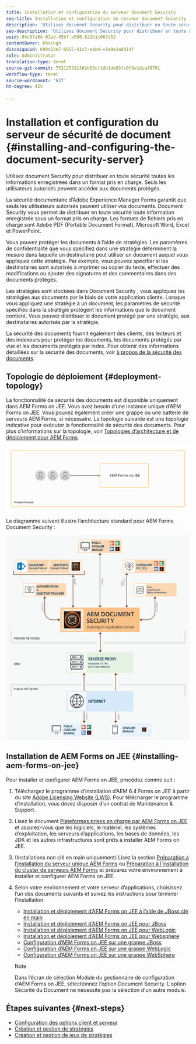 ```yaml
---
title: Installation et configuration du serveur document Security
seo-title: Installation et configuration du serveur document Security
description: 'Utilisez document Security pour distribuer en toute sécurité toutes les informations enregistrées dans un format pris en charge. Seuls les utilisateurs autorisés peuvent accéder aux documents protégés. '
seo-description: 'Utilisez document Security pour distribuer en toute sécurité toutes les informations enregistrées dans un format pris en charge. Seuls les utilisateurs autorisés peuvent accéder aux documents protégés. '
uuid: 04c67a84-01ad-45b7-a590-822b1c067d52
contentOwner: khsingh
discoiquuid: 600d13e7-6655-41c5-aab4-c8e9e2a8d14f
role: Administrator
translation-type: tm+mt
source-git-commit: 75312539136bb53cf1db1de03fc0f9a1dca49791
workflow-type: tm+mt
source-wordcount: '637'
ht-degree: 42%

---
```



# Installation et configuration du serveur de sécurité de document {#installing-and-configuring-the-document-security-server}

Utilisez document Security pour distribuer en toute sécurité toutes les informations enregistrées dans un format pris en charge. Seuls les utilisateurs autorisés peuvent accéder aux documents protégés.

La sécurité documentaire d’Adobe Experience Manager Forms garantit que seuls les utilisateurs autorisés peuvent utiliser vos documents. Document Security vous permet de distribuer en toute sécurité toute information enregistrée sous un format pris en charge. Les formats de fichiers pris en charge sont Adobe PDF (Portable Document Format), Microsoft Word, Excel et PowerPoint.

Vous pouvez protéger les documents à l’aide de stratégies. Les paramètres de confidentialité que vous spécifiez dans une stratégie déterminent la mesure dans laquelle un destinataire peut utiliser un document auquel vous appliquez cette stratégie. Par exemple, vous pouvez spécifier si les destinataires sont autorisés à imprimer ou copier du texte, effectuer des modifications ou ajouter des signatures et des commentaires dans des documents protégés.

Les stratégies sont stockées dans Document Security ; vous appliquez les stratégies aux documents par le biais de votre application cliente. Lorsque vous appliquez une stratégie à un document, les paramètres de sécurité spécifiés dans la stratégie protègent les informations que le document contient. Vous pouvez distribuer le document protégé par une stratégie, aux destinataires autorisés par la stratégie.

La sécurité des documents fournit également des clients, des lecteurs et des indexeurs pour protéger les documents, les documents protégés par vue et les documents protégés par index. Pour obtenir des informations détaillées sur la sécurité des documents, voir [à propos de la sécurité des documents](/help/forms/using/admin-help/document-security.md).

## Topologie de déploiement  {#deployment-topology}

La fonctionnalité de sécurité des documents est disponible uniquement dans AEM Forms on JEE. Vous avez besoin d’une instance unique d’AEM Forms on JEE. Vous pouvez également créer une grappe ou une batterie de serveurs AEM Forms, si nécessaire. La topologie suivante est une topologie indicative pour exécuter la fonctionnalité de sécurité des documents. Pour plus d’informations sur la topologie, voir [Topologies d’architecture et de déploiement pour AEM Forms](aem-forms-architecture-deployment.md).

<!--fix above link-->

![](do-not-localize/document-security-server_topology.png)

Le diagramme suivant illustre l’architecture standard pour AEM Forms Document Security :

![](do-not-localize/document-security-typical-environment.png)

## Installation de AEM Forms on JEE {#installing-aem-forms-on-jee}

Pour installer et configurer AEM Forms on JEE, procédez comme suit :

1. Téléchargez le programme d’installation d’AEM 6.4 Forms on JEE à partir du site [Adobe Licensing Website (LWS)](https://licensing.adobe.com/). Pour télécharger le programme d’installation, vous devez disposer d’un contrat de Maintenance &amp; Support.
1. Lisez le document [Plateformes prises en charge par AEM Forms on JEE](/help/forms/using/aem-forms-jee-supported-platforms.md) et assurez-vous que les logiciels, le matériel, les systèmes d’exploitation, les serveurs d’applications, les bases de données, les JDK et les autres infrastructures sont prêts à installer AEM Forms on JEE.
1. (Installations non clé en main uniquement) Lisez la section [Préparation à l’installation du serveur unique AEM Forms](https://www.adobe.com/go/learn_aemforms_prepareInstallsingle_64) ou [Préparation à l’installation du cluster de serveurs AEM Forms](https://www.adobe.com/go/learn_aemforms_prepareInstallcluster_64) et préparez votre environnement à installer et configurer AEM Forms on JEE.
1. Selon votre environnement et votre serveur d’applications, choisissez l’un des documents suivants et suivez les instructions pour terminer l’installation.

   * [Installation et déploiement d’AEM Forms on JEE à l’aide de JBoss clé en main](https://www.adobe.com/go/learn_aemforms_installTurnkey_64)
   * [Installation et déploiement d’AEM Forms on JEE pour JBoss](https://www.adobe.com/go/learn_aemforms_installJBoss_64)
   * [Installation et déploiement d’AEM Forms on JEE pour WebLogic](https://www.adobe.com/go/learn_aemforms_installWebLogic_64)
   * [Installation et déploiement d’AEM Forms on JEE pour Websphere](https://www.adobe.com/go/learn_aemforms_installWebSphere_64)
   * [Configuration d’AEM Forms on JEE sur une grappe JBoss](https://www.adobe.com/go/learn_aemforms_clusterJBoss_64)
   * [Configuration d’AEM Forms on JEE sur une grappe WebLogic](https://www.adobe.com/go/learn_aemforms_clusterWebLogic_64)
   * [Configuration d’AEM Forms on JEE sur une grappe WebSphere](https://www.adobe.com/go/learn_aemforms_clusterWebSphere_64)

   >[!NOTE]
   >
   >Dans l’écran de sélection Module du gestionnaire de configuration d’AEM Forms on JEE, sélectionnez l’option Document Security. L&#39;option Sécurité du Document ne nécessite pas la sélection d&#39;un autre module.

## Étapes suivantes {#next-steps}

* [Configuration des options client et serveur](/help/forms/using/admin-help/configuring-client-server-options.md)
* [Création et gestion de stratégies](/help/forms/using/admin-help/creating-policies.md)
* [Création et gestion de jeux de stratégies](/help/forms/using/admin-help/creating-policy-sets.md)
